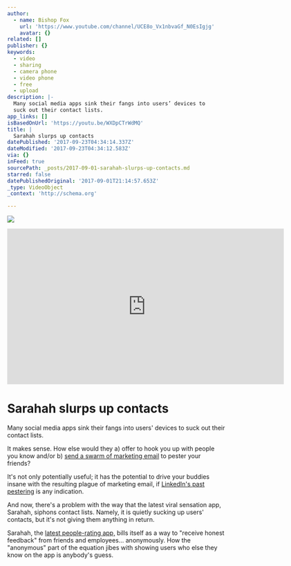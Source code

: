 ```yaml
---
author:
  - name: Bishop Fox
    url: 'https://www.youtube.com/channel/UCE8o_Vx1nbvaGf_N0EsIgjg'
    avatar: {}
related: []
publisher: {}
keywords:
  - video
  - sharing
  - camera phone
  - video phone
  - free
  - upload
description: |-
  Many social media apps sink their fangs into users’ devices to
  suck out their contact lists.
app_links: []
isBasedOnUrl: 'https://youtu.be/WXDpCTrWdMQ'
title: |
  Sarahah slurps up contacts 
datePublished: '2017-09-23T04:34:14.337Z'
dateModified: '2017-09-23T04:34:12.583Z'
via: {}
inFeed: true
sourcePath: _posts/2017-09-01-sarahah-slurps-up-contacts.md
starred: false
datePublishedOriginal: '2017-09-01T21:14:57.653Z'
_type: VideoObject
_context: 'http://schema.org'

---
```

![](https://the-grid-user-content.s3-us-west-2.amazonaws.com/79d59d57-029b-4637-ac51-707fee00821a.jpg)

<iframe src="https://cdn.embedly.com/widgets/media.html?src=https%3A%2F%2Fwww.youtube.com%2Fembed%2FWXDpCTrWdMQ%3Ffeature%3Doembed&amp;url=http%3A%2F%2Fwww.youtube.com%2Fwatch%3Fv%3DWXDpCTrWdMQ&amp;image=https%3A%2F%2Fi.ytimg.com%2Fvi%2FWXDpCTrWdMQ%2Fhqdefault.jpg&amp;key=a715cf41cc93453ca338d350cd26f87b&amp;type=text%2Fhtml&amp;schema=youtube" width="640" height="360" scrolling="no" frameborder="0" allowfullscreen="" style=""></iframe>

# Sarahah slurps up contacts 

Many social media apps sink their fangs into users' devices to
suck out their contact lists.

It makes sense. How else would they a) offer to hook you up with
people you know and/or b) [send
a swarm of marketing email][0] to pester your friends?

It's not only potentially useful; it has the potential to drive
your buddies insane with the resulting plague of marketing email, if
[LinkedIn's
past pestering][1] is any indication.

And now, there's a problem with the way that the latest viral
sensation app, Sarahah, siphons contact lists. Namely, it is quietly
sucking up users' contacts, but it's not giving them anything in
return.

Sarahah, the [latest
people-rating app,][2] bills itself as a way to "receive honest
feedback" from friends and employees... anonymously. How the
"anonymous" part of the equation jibes with showing users who
else they know on the app is anybody's guess.

[0]: https://nakedsecurity.sophos.com/2015/10/05/linkedin-set-to-pay-13-million-compensation-over-its-email-persistence/
[1]: https://nakedsecurity.sophos.com/2013/09/24/linkedin-denies-charges-that-it-hacks-users-email/
[2]: https://nakedsecurity.sophos.com/2017/08/11/latest-viral-sensation-app-sarahah-raises-concerns-about-cyberbullying/